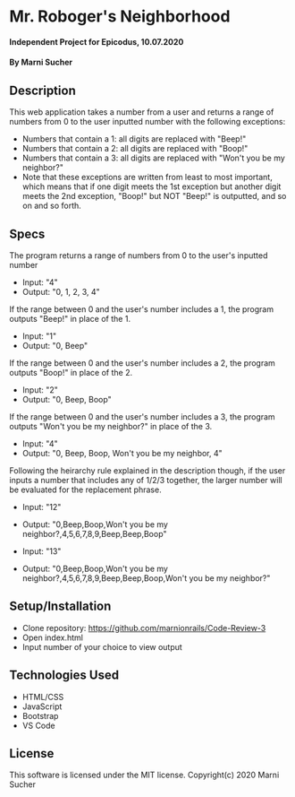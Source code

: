 # Mr. Roboger's Neighborhood

#### Independent Project for Epicodus, 10.07.2020

#### By **Marni Sucher**

## Description

This web application takes a number from a user and returns a range of numbers from 0 to the user inputted number with the following exceptions:
* Numbers that contain a 1: all digits are replaced with "Beep!"
* Numbers that contain a 2: all digits are replaced with "Boop!"
* Numbers that contain a 3: all digits are replaced with "Won't you be my neighbor?"
* Note that these exceptions are written from least to most important, which means that if one digit meets the 1st exception but another digit meets the 2nd exception, "Boop!" but NOT "Beep!" is outputted, and so on and so forth.

## Specs

The program returns a range of numbers from 0 to the user's inputted number
* Input: "4"
* Output: "0, 1, 2, 3, 4"
 
 If the range between 0 and the user's number includes a 1, the program outputs "Beep!" in place of the 1. 

 * Input: "1"
 * Output: "0, Beep"

 If the range between 0 and the user's number includes a 2, the program outputs "Boop!" in place of the 2. 

 * Input: "2"
 * Output: "0, Beep, Boop"

 If the range between 0 and the user's number includes a 3, the program outputs "Won't you be my neighbor?" in place of the 3.

 * Input: "4"
 * Output: "0, Beep, Boop, Won't you be my neighbor, 4"

 Following the heirarchy rule explained in the description though, if the user inputs a number that includes any of 1/2/3 together, the larger number will be evaluated for the replacement phrase.

 * Input: "12"
 * Output: "0,Beep,Boop,Won't you be my neighbor?,4,5,6,7,8,9,Beep,Beep,Boop"

 * Input: "13"
 * Output: "0,Beep,Boop,Won't you be my neighbor?,4,5,6,7,8,9,Beep,Beep,Boop,Won't you be my neighbor?"

 ## Setup/Installation

 * Clone repository: https://github.com/marnionrails/Code-Review-3
 * Open index.html
 * Input number of your choice to view output

 ## Technologies Used

 * HTML/CSS
 * JavaScript
 * Bootstrap
 * VS Code

 ## License

 This software is licensed under the MIT license.
 Copyright(c) 2020 Marni Sucher
